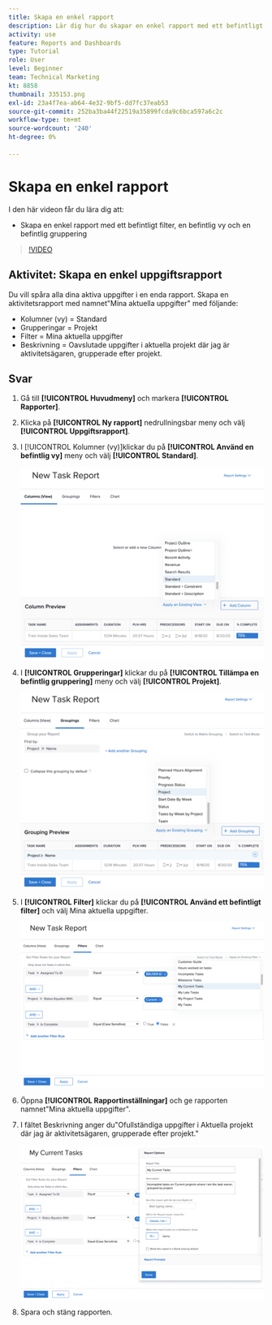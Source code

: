```yaml
---
title: Skapa en enkel rapport
description: Lär dig hur du skapar en enkel rapport med ett befintligt filter, en befintlig vy och en befintlig gruppering i Workfront.
activity: use
feature: Reports and Dashboards
type: Tutorial
role: User
level: Beginner
team: Technical Marketing
kt: 8858
thumbnail: 335153.png
exl-id: 23a4f7ea-ab64-4e32-9bf5-dd7fc37eab53
source-git-commit: 252ba3ba44f22519a35899fcda9c6bca597a6c2c
workflow-type: tm+mt
source-wordcount: '240'
ht-degree: 0%

---
```


# Skapa en enkel rapport

I den här videon får du lära dig att:

* Skapa en enkel rapport med ett befintligt filter, en befintlig vy och en befintlig gruppering

>[!VIDEO](https://video.tv.adobe.com/v/335153/?quality=12)

## Aktivitet: Skapa en enkel uppgiftsrapport

Du vill spåra alla dina aktiva uppgifter i en enda rapport. Skapa en aktivitetsrapport med namnet&quot;Mina aktuella uppgifter&quot; med följande:

* Kolumner (vy) = Standard
* Grupperingar = Projekt
* Filter = Mina aktuella uppgifter
* Beskrivning = Oavslutade uppgifter i aktuella projekt där jag är aktivitetsägaren, grupperade efter projekt.

## Svar

1. Gå till **[!UICONTROL Huvudmeny]** och markera **[!UICONTROL Rapporter]**.
1. Klicka på **[!UICONTROL Ny rapport]** nedrullningsbar meny och välj **[!UICONTROL Uppgiftsrapport]**.
1. I [!UICONTROL Kolumner (vy)]klickar du på **[!UICONTROL Använd en befintlig vy]** meny och välj **[!UICONTROL Standard]**.

   ![En bild av skärmen för att skapa kolumner i en uppgiftsrapport](assets/simple-task-report-columns.png)

1. I **[!UICONTROL Grupperingar]** klickar du på **[!UICONTROL Tillämpa en befintlig gruppering]** meny och välj **[!UICONTROL Projekt]**.

   ![En bild av skärmen för att skapa grupperingar i en uppgiftsrapport](assets/simple-task-report-groupings.png)

1. I **[!UICONTROL Filter]** klickar du på **[!UICONTROL Använd ett befintligt filter]** och välj Mina aktuella uppgifter.

   ![En bild av skärmen för att skapa filter i en uppgiftsrapport](assets/simple-task-report-filters.png)

1. Öppna **[!UICONTROL Rapportinställningar]** och ge rapporten namnet&quot;Mina aktuella uppgifter&quot;.
1. I fältet Beskrivning anger du&quot;Ofullständiga uppgifter i Aktuella projekt där jag är aktivitetsägaren, grupperade efter projekt.&quot;

   ![En bild av skärmen för rapportinställningar i en uppgiftsrapport](assets/simple-task-report-report-settings.png)

1. Spara och stäng rapporten.
